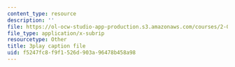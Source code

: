 ```yaml
---
content_type: resource
description: ''
file: https://ol-ocw-studio-app-production.s3.amazonaws.com/courses/2-003sc-engineering-dynamics-fall-2011/f5247fc8f9f1526d903a96478b458a98_cd8lDtAtJbE.vtt
file_type: application/x-subrip
resourcetype: Other
title: 3play caption file
uid: f5247fc8-f9f1-526d-903a-96478b458a98
---
```

